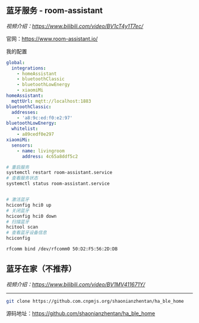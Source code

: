 ## 蓝牙服务 - room-assistant

*视频介绍：https://www.bilibili.com/video/BV1cT4y1T7ec/*

官网：https://www.room-assistant.io/

我的配置
```yaml
global:
  integrations:
    - homeAssistant
    - bluetoothClassic
    - bluetoothLowEnergy
    - xiaomiMi
homeAssistant:
  mqttUrl: mqtt://localhost:1883
bluetoothClassic:
  addresses:
    - 'a8:9c:ed:f0:e2:97'
bluetoothLowEnergy:
  whitelist:
    - a89cedf0e297
xiaomiMi:
  sensors:
    - name: livingroom
      address: 4c65a8ddf5c2
```

```bash
# 重启服务
systemctl restart room-assistant.service
# 查看服务状态
systemctl status room-assistant.service


# 激活蓝牙
hciconfig hci0 up
# 关闭蓝牙
hciconfig hci0 down
# 扫描蓝牙
hcitool scan
# 查看蓝牙设备信息
hciconfig
```

```bash
rfcomm bind /dev/rfcomm0 50:D2:F5:56:2D:DB
```

## 蓝牙在家（不推荐）

*视频介绍：https://www.bilibili.com/video/BV1MV411671Y/*

---

```bash
git clone https://github.com.cnpmjs.org/shaonianzhentan/ha_ble_home
```

源码地址：https://github.com/shaonianzhentan/ha_ble_home
